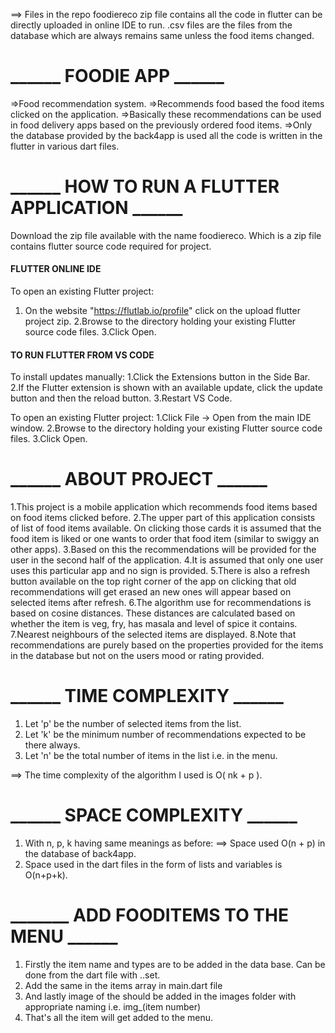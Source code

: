 ==>  Files in the repo
foodiereco zip file contains all the code in flutter can be directly uploaded in online IDE to run.
.csv files are the files from the database which are always remains same unless the food items changed.
# ______  FOODIE APP  ______

=>Food recommendation system.
=>Recommends food based the food items clicked on the application.
=>Basically these recommendations can be used in food delivery apps based on the previously ordered food items.
=>Only the database provided by the back4app is used all the code is written in the flutter in various dart files.


# ______ HOW TO RUN A FLUTTER APPLICATION ______

Download the zip file available with the name foodiereco. Which is a zip file contains flutter source code
required for project.

#### FLUTTER ONLINE IDE ####

To open an existing Flutter project:
1. On the website "https://flutlab.io/profile" click on the upload flutter project zip.
2.Browse to the directory holding your existing Flutter source code files.
3.Click Open.


#### TO RUN FLUTTER FROM VS CODE ####

To install updates manually:
1.Click the Extensions button in the Side Bar.
2.If the Flutter extension is shown with an available update, click the update button and then the reload button.
3.Restart VS Code.

To open an existing Flutter project:
1.Click File -> Open from the main IDE window.
2.Browse to the directory holding your existing Flutter source code files.
3.Click Open.


# ______ ABOUT PROJECT ______


1.This project is a mobile application which recommends food items based on food items clicked before.
2.The upper part of this application consists of list of food items available. On clicking those cards it is 
  assumed that the food item is liked or one wants to order that food item (similar to swiggy an other apps).
3.Based on this the recommendations will be provided for the user in the second half of the application.
4.It is assumed that only one user uses this particular app and no sign is provided.
5.There is also a refresh button available on the top right corner of the app on clicking that old recommendations
  will get erased an new ones will appear based on selected items after refresh.
6.The algorithm use for recommendations is based on cosine distances. These distances are calculated based on
  whether the item is veg, fry, has masala and level of spice it contains.
7.Nearest neighbours of the selected items are displayed.
8.Note that recommendations are purely based on the properties provided for the items in the database but not on the 
  users mood or rating provided.


# ______ TIME COMPLEXITY ______

1. Let 'p' be the number of selected items from the list.
2. Let 'k' be the minimum number of recommendations expected to be there always.
3. Let 'n' be the total number of items in the list i.e. in the menu.

==> The time complexity of the algorithm I used is O( nk + p ).


# ______ SPACE COMPLEXITY ______

1. With n, p, k having same meanings as before:
==> Space used O(n + p) in the database of back4app.
2. Space used in the dart files in the form of lists and variables is O(n+p+k).


# _______ ADD FOODITEMS TO THE MENU ______

1. Firstly the item name and types are to be added in the data base.
   Can be done from the dart file with ..set.
2. Add the same in the items array in main.dart file 
3. And lastly image of the should be added in the images folder with appropriate naming
   i.e. img_(item number)
4. That's all the item will get added to the menu.
